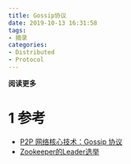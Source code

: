 ```yaml
---
title: Gossip协议
date: 2019-10-13 16:31:58
tags: 
- 摘录
categories: 
- Distributed
- Protocol
---
```


__阅读更多__

<!--more-->

# 1 参考

* [P2P 网络核心技术：Gossip 协议](https://www.jianshu.com/p/8279d6fd65bb)
* [Zookeeper的Leader选举](https://www.cnblogs.com/leesf456/p/6107600.html)
